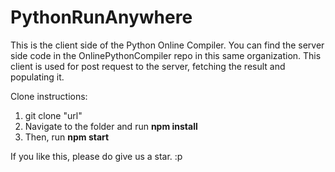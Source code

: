# PythonRunAnywhere

This is the client side of the Python Online Compiler. You can find the server side code in the OnlinePythonCompiler repo in this same organization.
This client is used for post request to the server, fetching the result and populating it.

Clone instructions:
1. git clone "url"
2. Navigate to the folder and run <b>npm install</b>
3. Then, run <b>npm start</b>

If you like this, please do give us a star. :p
